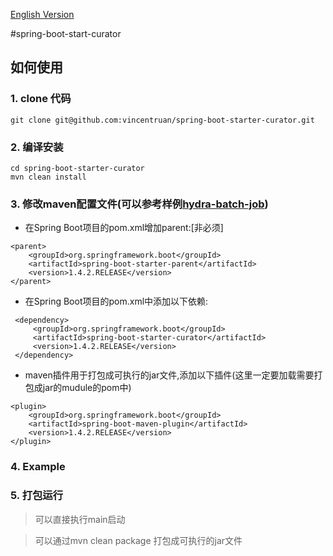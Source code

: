 [English Version](README_EN.md)

#spring-boot-start-curator

## 如何使用

### 1. clone 代码

```
git clone git@github.com:vincentruan/spring-boot-starter-curator.git
```

### 2. 编译安装

```
cd spring-boot-starter-curator
mvn clean install
```


### 3. 修改maven配置文件(可以参考样例[hydra-batch-job](https://github.com/vincentruan/hydra/tree/1.0.0-DEV-snapshot/hydra-batch-job))

* 在Spring Boot项目的pom.xml增加parent:[非必须]
```
<parent>
    <groupId>org.springframework.boot</groupId>
    <artifactId>spring-boot-starter-parent</artifactId>
    <version>1.4.2.RELEASE</version>
</parent>
 ```

* 在Spring Boot项目的pom.xml中添加以下依赖:
```
 <dependency>
     <groupId>org.springframework.boot</groupId>
     <artifactId>spring-boot-starter-curator</artifactId>
     <version>1.4.2.RELEASE</version>
 </dependency>
 ```

 * maven插件用于打包成可执行的jar文件,添加以下插件(这里一定要加载需要打包成jar的mudule的pom中)
```
<plugin>
    <groupId>org.springframework.boot</groupId>
    <artifactId>spring-boot-maven-plugin</artifactId>
    <version>1.4.2.RELEASE</version>
</plugin>
```

### 4. Example



### 5. 打包运行

> 可以直接执行main启动

> 可以通过mvn clean package 打包成可执行的jar文件
